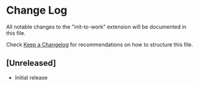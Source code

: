 # Change Log

All notable changes to the "init-to-work" extension will be documented in this file.

Check [Keep a Changelog](http://keepachangelog.com/) for recommendations on how to structure this file.

## [Unreleased]

- Initial release